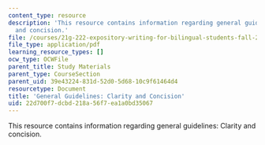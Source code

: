 ```yaml
---
content_type: resource
description: 'This resource contains information regarding general guidelines: Clarity
  and concision.'
file: /courses/21g-222-expository-writing-for-bilingual-students-fall-2002/22d700f7dcbd218a56f7ea1a0bd35067_MIT21G_222F02_guidelines.pdf
file_type: application/pdf
learning_resource_types: []
ocw_type: OCWFile
parent_title: Study Materials
parent_type: CourseSection
parent_uid: 39e43224-831d-52d0-5d68-10c9f61464d4
resourcetype: Document
title: 'General Guidelines: Clarity and Concision'
uid: 22d700f7-dcbd-218a-56f7-ea1a0bd35067
---
```

This resource contains information regarding general guidelines: Clarity and concision.

